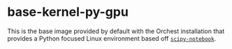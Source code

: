 # base-kernel-py-gpu

This is the base image provided by default with the Orchest installation that provides a Python
focused Linux environment based off
[`scipy-notebook`](https://jupyter-docker-stacks.readthedocs.io/en/latest/using/selecting.html#jupyter-scipy-notebook).
